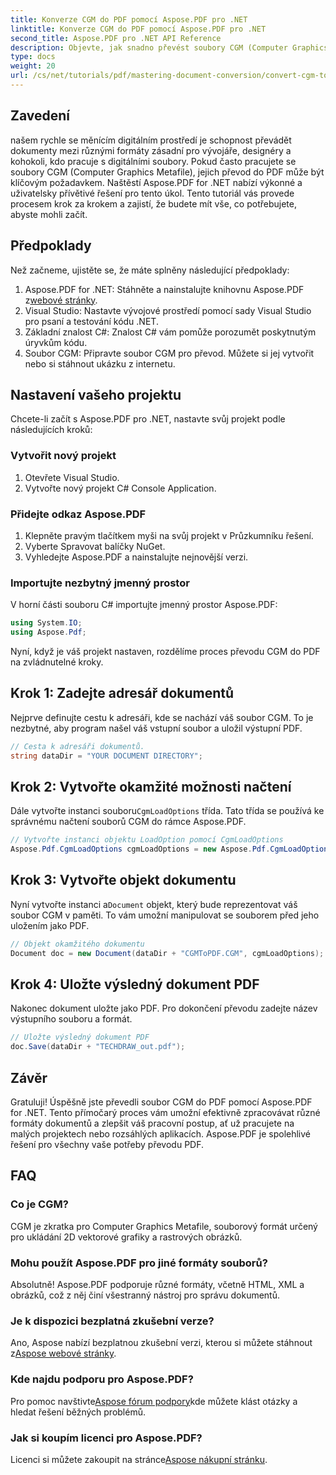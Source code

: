 ```yaml
---
title: Konverze CGM do PDF pomocí Aspose.PDF pro .NET
linktitle: Konverze CGM do PDF pomocí Aspose.PDF pro .NET
second_title: Aspose.PDF pro .NET API Reference
description: Objevte, jak snadno převést soubory CGM (Computer Graphics Metafile) do formátu PDF pomocí Aspose.PDF pro .NET. Ideální pro vývojáře i designéry.
type: docs
weight: 20
url: /cs/net/tutorials/pdf/mastering-document-conversion/convert-cgm-to-pdf/
---
```

## Zavedení

našem rychle se měnícím digitálním prostředí je schopnost převádět dokumenty mezi různými formáty zásadní pro vývojáře, designéry a kohokoli, kdo pracuje s digitálními soubory. Pokud často pracujete se soubory CGM (Computer Graphics Metafile), jejich převod do PDF může být klíčovým požadavkem. Naštěstí Aspose.PDF for .NET nabízí výkonné a uživatelsky přívětivé řešení pro tento úkol. Tento tutoriál vás provede procesem krok za krokem a zajistí, že budete mít vše, co potřebujete, abyste mohli začít.

## Předpoklady

Než začneme, ujistěte se, že máte splněny následující předpoklady:

1.  Aspose.PDF for .NET: Stáhněte a nainstalujte knihovnu Aspose.PDF z[webové stránky](https://releases.aspose.com/pdf/net/).
2. Visual Studio: Nastavte vývojové prostředí pomocí sady Visual Studio pro psaní a testování kódu .NET.
3. Základní znalost C#: Znalost C# vám pomůže porozumět poskytnutým úryvkům kódu.
4. Soubor CGM: Připravte soubor CGM pro převod. Můžete si jej vytvořit nebo si stáhnout ukázku z internetu.

## Nastavení vašeho projektu

Chcete-li začít s Aspose.PDF pro .NET, nastavte svůj projekt podle následujících kroků:

### Vytvořit nový projekt

1. Otevřete Visual Studio.
2. Vytvořte nový projekt C# Console Application.

### Přidejte odkaz Aspose.PDF

1. Klepněte pravým tlačítkem myši na svůj projekt v Průzkumníku řešení.
2. Vyberte Spravovat balíčky NuGet.
3. Vyhledejte Aspose.PDF a nainstalujte nejnovější verzi.

### Importujte nezbytný jmenný prostor

V horní části souboru C# importujte jmenný prostor Aspose.PDF:

```csharp
using System.IO;
using Aspose.Pdf;
```

Nyní, když je váš projekt nastaven, rozdělíme proces převodu CGM do PDF na zvládnutelné kroky.

## Krok 1: Zadejte adresář dokumentů

Nejprve definujte cestu k adresáři, kde se nachází váš soubor CGM. To je nezbytné, aby program našel váš vstupní soubor a uložil výstupní PDF.

```csharp
// Cesta k adresáři dokumentů.
string dataDir = "YOUR DOCUMENT DIRECTORY";
```

## Krok 2: Vytvořte okamžité možnosti načtení

 Dále vytvořte instanci souboru`CgmLoadOptions` třída. Tato třída se používá ke správnému načtení souborů CGM do rámce Aspose.PDF.

```csharp
// Vytvořte instanci objektu LoadOption pomocí CgmLoadOptions
Aspose.Pdf.CgmLoadOptions cgmLoadOptions = new Aspose.Pdf.CgmLoadOptions();
```

## Krok 3: Vytvořte objekt dokumentu

 Nyní vytvořte instanci a`Document` objekt, který bude reprezentovat váš soubor CGM v paměti. To vám umožní manipulovat se souborem před jeho uložením jako PDF.

```csharp
// Objekt okamžitého dokumentu
Document doc = new Document(dataDir + "CGMToPDF.CGM", cgmLoadOptions);
```

## Krok 4: Uložte výsledný dokument PDF

Nakonec dokument uložte jako PDF. Pro dokončení převodu zadejte název výstupního souboru a formát.

```csharp
// Uložte výsledný dokument PDF
doc.Save(dataDir + "TECHDRAW_out.pdf");
```

## Závěr

Gratuluji! Úspěšně jste převedli soubor CGM do PDF pomocí Aspose.PDF for .NET. Tento přímočarý proces vám umožní efektivně zpracovávat různé formáty dokumentů a zlepšit váš pracovní postup, ať už pracujete na malých projektech nebo rozsáhlých aplikacích. Aspose.PDF je spolehlivé řešení pro všechny vaše potřeby převodu PDF.

## FAQ

### Co je CGM?

CGM je zkratka pro Computer Graphics Metafile, souborový formát určený pro ukládání 2D vektorové grafiky a rastrových obrázků.

### Mohu použít Aspose.PDF pro jiné formáty souborů?

Absolutně! Aspose.PDF podporuje různé formáty, včetně HTML, XML a obrázků, což z něj činí všestranný nástroj pro správu dokumentů.

### Je k dispozici bezplatná zkušební verze?

 Ano, Aspose nabízí bezplatnou zkušební verzi, kterou si můžete stáhnout z[Aspose webové stránky](https://releases.aspose.com/).

### Kde najdu podporu pro Aspose.PDF?

Pro pomoc navštivte[Aspose fórum podpory](https://forum.aspose.com/c/pdf/10)kde můžete klást otázky a hledat řešení běžných problémů.

### Jak si koupím licenci pro Aspose.PDF?

 Licenci si můžete zakoupit na stránce[Aspose nákupní stránku](https://purchase.conholdate.com/buy).